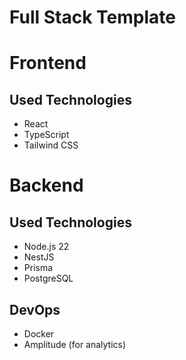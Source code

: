 # Full Stack Template

# Frontend

## Used Technologies

- React
- TypeScript
- Tailwind CSS

# Backend

## Used Technologies

- Node.js 22
- NestJS
- Prisma
- PostgreSQL

## DevOps

- Docker
- Amplitude (for analytics)
